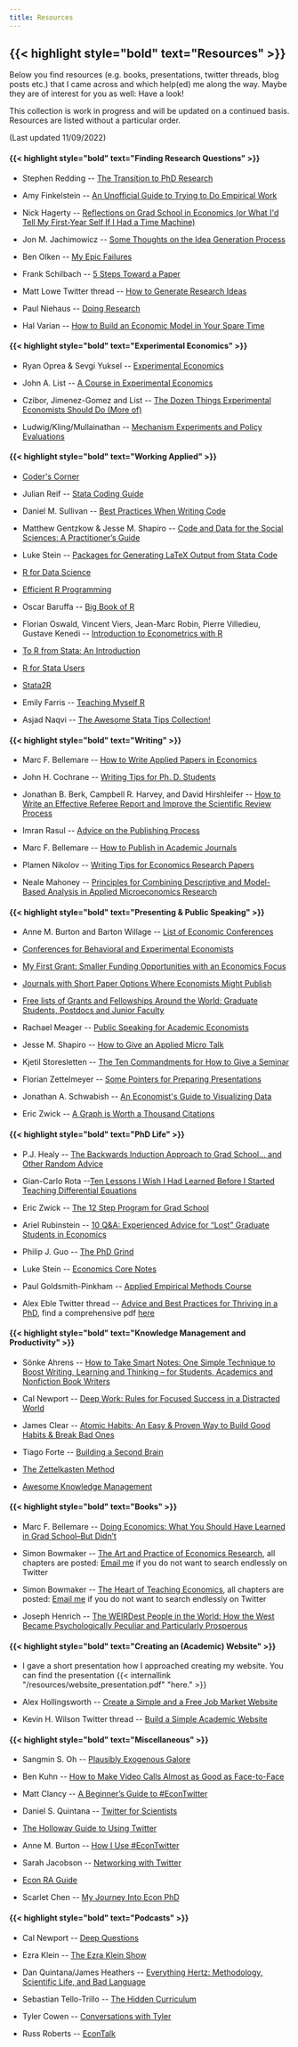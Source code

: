 ```yaml
---
title: Resources
---
```


## {{< highlight style="bold" text="Resources" >}} 

Below you find resources (e.g. books, presentations, twitter threads, blog posts etc.) that I came across and which help(ed) me along the way. Maybe they are of interest for you as well: Have a look!  

This collection is work in progress and will be updated on a continued basis. Resources are listed without a particular order.

(Last updated 11/09/2022)

#### {{< highlight style="bold" text="Finding Research Questions" >}} 

* Stephen Redding -- [The Transition to PhD Research](http://www.princeton.edu/~reddings/tradephd/Redding_PhDEthics_April2020.pdf)

* Amy Finkelstein -- [An Unofficial Guide to Trying to Do Empirical Work](http://econ.lse.ac.uk/staff/spischke/phds/)

* Nick Hagerty -- [Reflections on Grad School in Economics (or What I'd Tell My First-Year Self If I Had a Time Machine)](https://twitter.com/hagertynw/status/1250146001240723456?lang=de)

* Jon M. Jachimowicz -- [Some Thoughts on the Idea Generation Process](https://twitter.com/jonj/status/1270116418068021249)

* Ben Olken -- [My Epic Failures](https://economics.mit.edu/files/18768)

* Frank Schilbach -- [5 Steps Toward a Paper](https://twitter.com/FrankSchilbach/status/1194476082872881152)

* Matt Lowe Twitter thread -- [How to Generate Research Ideas](https://twitter.com/hmmlowe/status/1281317062149718016)

* Paul Niehaus -- [Doing Research](https://medium.com/@paul.niehaus/doing-research-18cb310529e0)

* Hal Varian -- [How to Build an Economic Model in Your Spare Time](http://eceweb1.rutgers.edu/~pompili/index_file/extra/how.pdf)

#### {{< highlight style="bold" text="Experimental Economics" >}} 

* Ryan Oprea \& Sevgi Yuksel -- [Experimental Economics](https://www.ryanoprea.com/experimentalphd)

* John A. List -- [A Course in Experimental Economics](http://s3.amazonaws.com/fieldexperiments-papers2/papers/00755.pdf)

* Czibor, Jimenez-Gomez and List -- [The Dozen Things Experimental Economists Should Do (More of)](https://bfi.uchicago.edu/wp-content/uploads/BFIWP-2019-01_0.pdf)

* Ludwig/Kling/Mullainathan -- [Mechanism Experiments and Policy Evaluations](https://www.aeaweb.org/articles?id=10.1257/jep.25.3.17)

#### {{< highlight style="bold" text="Working Applied" >}} 

* [Coder's Corner](https://www.csae.ox.ac.uk/coders-corner)

* Julian Reif -- [Stata Coding Guide](https://reifjulian.github.io/guide/)  

* Daniel M. Sullivan -- [Best Practices When Writing Code](https://www.danielmsullivan.com/pages/tutorial_workflow_3bestpractice.html)

* Matthew Gentzkow \& Jesse M. Shapiro -- [Code and Data for the Social Sciences: A Practitioner’s Guide](https://www.brown.edu/Research/Shapiro/pdfs/CodeAndData.pdf)

* Luke Stein -- [Packages for Generating LaTeX Output from Stata Code](https://lukestein.github.io/stata-latex-workflows/)

* [R for Data Science](https://r4ds.had.co.nz/index.html)

* [Efficient R Programming](https://csgillespie.github.io/efficientR/)

* Oscar Baruffa -- [Big Book of R](https://www.bigbookofr.com/index.html#your-last-ever-bookmark) 

* Florian Oswald, Vincent Viers, Jean-Marc Robin, Pierre Villedieu, Gustave Kenedi -- [Introduction to Econometrics with R](https://scpoecon.github.io/ScPoEconometrics/)

* [To R from Stata: An Introduction](https://rslbliss.shinyapps.io/R_from_Stata/)

* [R for Stata Users](https://www.matthieugomez.com/statar/index.html)

* [Stata2R](https://stata2r.github.io/extras/#base)

* Emily Farris -- [Teaching Myself R](https://efarristcu.medium.com/teaching-myself-r-c03c52361bed)

* Asjad Naqvi -- [The Awesome Stata Tips Collection!](https://medium.com/the-stata-guide/the-awesome-stata-tips-collection-6805afdedffa)

#### {{< highlight style="bold" text="Writing" >}} 

* Marc F. Bellemare -- [How to Write Applied Papers in Economics](http://marcfbellemare.com/wordpress/wp-content/uploads/2020/09/BellemareHowToPaperSeptember2020.pdf)

* John H. Cochrane -- [Writing Tips for Ph. D. Students](http://schwert.ssb.rochester.edu/aec510/phd_paper_writing.pdf)

* Jonathan B. Berk, Campbell R. Harvey, and David Hirshleifer -- [How to Write an Effective Referee Report and Improve the Scientific Review Process](https://pubs.aeaweb.org/doi/pdfplus/10.1257/jep.31.1.231)

* Imran Rasul -- [Advice on the Publishing Process](https://www.ucl.ac.uk/~uctpimr/PublishingSlides.pdf)

* Marc F. Bellemare -- [How to Publish in Academic Journals](https://marcfbellemare.com/wordpress/wp-content/uploads/2017/06/BellemareAAEAEarlyCareerWorkshop.pdf)

* Plamen Nikolov -- [Writing Tips for Economics Research Papers](https://docs.iza.org/dp15057.pdf)

* Neale Mahoney -- [Principles for Combining Descriptive and Model-Based Analysis in Applied Microeconomics Research](https://www.aeaweb.org/articles?id=10.1257/jep.36.3.211)

#### {{< highlight style="bold" text="Presenting & Public Speaking" >}} 

* Anne M. Burton and Barton Willage -- [List of Economic Conferences](https://docs.google.com/spreadsheets/d/1MNeXLKiwQA4MK3cZ3Hr1WWXZTReh3rKQU_yfTKnu-hg/edit#gid=1595158205)

* [Conferences for Behavioral and Experimental Economists](https://docs.google.com/spreadsheets/d/e/2PACX-1vSp9Cht-T-NsropS3NhW3E3pC5kMHdSAh7gI2-KONxpXl-NrN5R6yRbeiTuHip5hwBvFHi6tRTlNQ-n/pubhtml)

* [My First Grant: Smaller Funding Opportunities with an Economics Focus](https://docs.google.com/spreadsheets/d/17UlG3Er7MD1EajGIyiiI-adCw77RfWTkFeU9kpp2-zI/edit#gid=0)

* [Journals with Short Paper Options Where Economists Might Publish](https://docs.google.com/spreadsheets/d/19eOOIIIRitfCOcsFbGHQseiVSg35sNyxATCIcE-G5h0/edit#gid=0)

* [Free lists of Grants and Fellowships Around the World: Graduate Students, Postdocs and Junior Faculty](https://www.nature.com/articles/d41586-020-00599-z)

* Rachael Meager -- [Public Speaking for Academic Economists](http://www.princeton.edu/~reddings/tradephd/public_speaking_for_academic_economists.pdf)

* Jesse M. Shapiro -- [How to Give an Applied Micro Talk](https://www.brown.edu/Research/Shapiro/pdfs/applied_micro_slides.pdf)

* Kjetil Storesletten -- [The Ten Commandments for How to Give a Seminar](https://www.eeassoc.org/doc/upload/Ten_Commandments_JM_Presentation_KS20190116211403.pdf)

* Florian Zettelmeyer -- [Some Pointers for Preparing Presentations](https://are.berkeley.edu/documents/jobmarket/On_presentation.pdf)

* Jonathan A. Schwabish -- [An Economist's Guide to Visualizing Data](https://www.aeaweb.org/articles?id=10.1257/jep.28.1.209)

* Eric Zwick -- [A Graph is Worth a Thousand Citations](http://www.ericzwick.com/public_goods/1000_citations.pdf)

#### {{< highlight style="bold" text="PhD Life" >}} 

* P.J. Healy -- [The Backwards Induction Approach to Grad School... and Other Random Advice](https://healy.econ.ohio-state.edu/papers/PJsAdviceLecture.pdf)

* Gian-Carlo Rota --[Ten Lessons I Wish I Had Learned Before I Started Teaching Differential Equations](https://web.williams.edu/Mathematics/lg5/Rota.pdf)

* Eric Zwick -- [The 12 Step Program for Grad School](http://www.ericzwick.com/public_goods/twelve_steps.pdf)

* Ariel Rubinstein -- [10 Q&A: Experienced Advice for “Lost” Graduate Students in Economics](https://arielrubinstein.tau.ac.il/papers/10QA.pdf)

* Philip J. Guo -- [The PhD Grind](https://lijunsun.github.io/files/pguo-PhD-grind.pdf)

* Luke Stein -- [Economics Core Notes](https://github.com/lukestein/steincoresummary)

* Paul Goldsmith-Pinkham -- [Applied Empirical Methods Course](https://github.com/paulgp/applied-methods-phd)

* Alex Eble Twitter thread -- [Advice and Best Practices for Thriving in a PhD](https://twitter.com/alexeble/status/1019278324680593408?lang=de), find a comprehensive pdf [here](https://static1.squarespace.com/static/55c143d9e4b0cb07521c6d17/t/5b4f409f575d1ff83c2f12d8/1531920545061/PhDGuidebook.pdf)

#### {{< highlight style="bold" text="Knowledge Management and Productivity" >}} 

* Sönke Ahrens -- [How to Take Smart Notes: One Simple Technique to Boost Writing, Learning and Thinking – for Students, Academics and Nonfiction Book Writers](https://www.goodreads.com/en/book/show/34507927)

* Cal Newport -- [Deep Work: Rules for Focused Success in a Distracted World](https://www.goodreads.com/book/show/25744928-deep-work?from_search=true&from_srp=true&qid=8KR2PqyJ3r&rank=1)

* James Clear -- [Atomic Habits: An Easy \& Proven Way to Build Good Habits \& Break Bad Ones](https://www.goodreads.com/book/show/40121378-atomic-habits?from_search=true&from_srp=true&qid=RoR4e5dfYd&rank=1)

* Tiago Forte -- [Building a Second Brain](https://www.goodreads.com/book/show/59616977-building-a-second-brain?from_search=true&from_srp=true&qid=Zsa6UG2eDF&rank=1)

* [The Zettelkasten Method](https://www.lesswrong.com/posts/NfdHG6oHBJ8Qxc26s/the-zettelkasten-method-1)

* [Awesome Knowledge Management](https://github.com/brettkromkamp/awesome-knowledge-management?ck_subscriber_id=1431335884)

#### {{< highlight style="bold" text="Books" >}} 

* Marc F. Bellemare -- [Doing Economics: What You Should Have Learned in Grad School–But Didn’t](http://marcfbellemare.com/wordpress/research/doing-economics)

* Simon Bowmaker -- [The Art and Practice of Economics Research](https://twitter.com/simonbowmaker/status/1299094461419581440), all chapters are posted: [Email me](mailto:marlis.schneider@nhh.no) if you do not want to search endlessly on Twitter

* Simon Bowmaker -- [The Heart of Teaching Economics](https://twitter.com/SimonBowmaker/status/1371503275246247941), all chapters are posted: [Email me](mailto:marlis.schneider@nhh.no) if you do not want to search endlessly on Twitter

* Joseph Henrich -- [The WEIRDest People in the World: How the West Became Psychologically Peculiar and Particularly Prosperous](https://weirdpeople.fas.harvard.edu)

#### {{< highlight style="bold" text="Creating an (Academic) Website" >}} 

* I gave a short presentation how I approached creating my website. You can find the presentation {{< internallink "/resources/website_presentation.pdf" "here." >}}

* Alex Hollingsworth -- [Create a Simple and a Free Job Market Website](https://hollina.github.io/make-a-job-market-website.html)

* Kevin H. Wilson Twitter thread -- [Build a Simple Academic Website](https://twitter.com/khayeswilson/status/1156601679745343488)

#### {{< highlight style="bold" text="Miscellaneous" >}} 

* Sangmin S. Oh -- [Plausibly Exogenous Galore](https://www.notion.so/1a897b8106ca44eeaf31dcd5ae5a61b1?v=ff7dc75862c6427eb4243e91836e077e)

* Ben Kuhn -- [How to Make Video Calls Almost as Good as Face-to-Face](https://www.benkuhn.net/vc/)

* Matt Clancy -- [A Beginner’s Guide to #EconTwitter](http://matt-clancy.com/a-beginners-guide-to-econtwitter-preliminary-version/)

* Daniel S. Quintana -- [Twitter for Scientists](https://t4scientists.com)

* [The Holloway Guide to Using Twitter](https://www.holloway.com/g/using-twitter)

* Anne M. Burton -- [How I Use #EconTwitter](https://annemburton.com/assets/burton_econtwitter_slides.pdf)

* Sarah Jacobson -- [Networking with Twitter](https://drive.google.com/file/d/1cUoW_4SUl5u5NUydKZnNH2oPo08kEEP_/view)

* [Econ RA Guide](https://raguide.github.io)

* Scarlet Chen -- [My Journey Into Econ PhD](https://scarlet-chen.medium.com/my-journey-into-econ-phd-854cd892547b)

#### {{< highlight style="bold" text="Podcasts" >}}

* Cal Newport -- [Deep Questions](https://www.calnewport.com/podcast/)

* Ezra Klein -- [The Ezra Klein Show](https://www.nytimes.com/column/ezra-klein-podcast)

* Dan Quintana/James Heathers -- [Everything Hertz: Methodology, Scientific Life, and Bad Language](https://everythinghertz.com)

* Sebastian Tello-Trillo -- [The Hidden Curriculum](https://anchor.fm/hidden-curriculum)

* Tyler Cowen -- [Conversations with Tyler](https://conversationswithtyler.com)

* Russ Roberts -- [EconTalk](https://www.econtalk.org)
